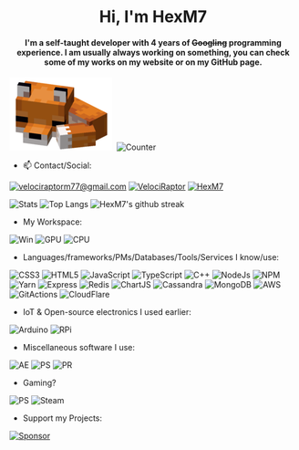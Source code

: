 <h1 align="center">Hi, I'm HexM7</h1>
<h4 align="center">I'm a self-taught developer with 4 years of <del>Googling</del> programming experience. I am usually always working on something, you can check some of my works on my website or on my GitHub page.</h4>

![My fox](/assets/v6zd7nt1kvf31.png)&nbsp;&nbsp;![Counter](https://komarev.com/ghpvc/?username=hexm7&label=Profile%20views&color=0e75b6&style=flat)

- 📫 Contact/Social:

<a href="mailto:velociraptorm77@gmail.com">![velociraptorm77@gmail.com](https://img.shields.io/badge/Gmail-D14836?style=for-the-badge&logo=gmail&logoColor=white)</a>
<a href="https://discord.com/users/736304634603503626/">![VelociRaptor](https://img.shields.io/badge/Discord-7289DA?style=for-the-badge&logo=discord&logoColor=white
)</a>
<a href="https://hexm7.pages.dev">![HexM7](https://img.shields.io/badge/Portfolio-HexM7-blue)</a>
 
![Stats](https://github-readme-stats.vercel.app/api?username=hexm7&theme=github_dark&show_icons=true&locale=en)&nbsp;![Top Langs](https://github-readme-stats.vercel.app/api/top-langs/?username=HexM7&theme=github_dark&layout=compact)&nbsp;![HexM7's github streak](https://github-readme-streak-stats.herokuapp.com/?user=HexM7&theme=blue-green)



- My Workspace:

![Win](https://img.shields.io/badge/Windows-0078D6?style=for-the-badge&logo=windows&logoColor=white) ![GPU](https://img.shields.io/badge/NVIDIA-RTX2070_super-76B900?style=for-the-badge&logo=nvidia&logoColor=white) ![CPU](https://img.shields.io/badge/Intel-Core_i7_10th-0071C5?style=for-the-badge&logo=intel&logoColor=white)

- Languages/frameworks/PMs/Databases/Tools/Services I know/use:

![CSS3](https://img.shields.io/badge/css3-%231572B6.svg?style=for-the-badge&logo=css3&logoColor=white) 
![HTML5](https://img.shields.io/badge/html5-%23E34F26.svg?style=for-the-badge&logo=html5&logoColor=white) 
![JavaScript](https://img.shields.io/badge/javascript-%23323330.svg?style=for-the-badge&logo=javascript&logoColor=%23F7DF1E) 
![TypeScript](https://img.shields.io/badge/typescript-%23007ACC.svg?style=for-the-badge&logo=typescript&logoColor=white) 
![C++](https://img.shields.io/badge/c++-%2300599C.svg?style=for-the-badge&logo=c%2B%2B&logoColor=white) 
![NodeJs](https://img.shields.io/badge/Node.js-339933?style=for-the-badge&logo=nodedotjs&logoColor=white) 
![NPM](https://img.shields.io/badge/npm-CB3837?style=for-the-badge&logo=npm&logoColor=white) 
![Yarn](https://img.shields.io/badge/Yarn-2C8EBB?style=for-the-badge&logo=yarn&logoColor=white) 
![Express](https://img.shields.io/badge/Express.js-000000?style=for-the-badge&logo=express&logoColor=white) 
![Redis](https://img.shields.io/badge/redis-CC0000.svg?&style=for-the-badge&logo=redis&logoColor=white) 
![ChartJS](https://img.shields.io/badge/Chart.js-FF6384?style=for-the-badge&logo=chartdotjs&logoColor=white) 
![Cassandra](https://img.shields.io/badge/Cassandra-1287B1?style=for-the-badge&logo=apache%20cassandra&logoColor=white)
![MongoDB](https://img.shields.io/badge/MongoDB-white?style=for-the-badge&logo=mongodb&logoColor=4EA94B) 
![AWS](https://img.shields.io/badge/Amazon_AWS-{232F3E}?style=for-the-badge&logo=amazonaws&logoColor=white) 
![GitActions](https://img.shields.io/badge/GitHub_Actions-2088FF?style=for-the-badge&logo=github-actions&logoColor=white) 
![CloudFlare](https://img.shields.io/badge/Cloudflare-F38020?style=for-the-badge&logo=Cloudflare&logoColor=white)

- IoT & Open-source electronics I used earlier:

![Arduino](https://img.shields.io/badge/Arduino-00979D?style=for-the-badge&logo=Arduino&logoColor=white) ![RPi](https://img.shields.io/badge/Raspberry%20Pi-A22846?style=for-the-badge&logo=Raspberry%20Pi&logoColor=white)

- Miscellaneous software I use:

![AE](https://img.shields.io/badge/Adobe-After%20Effects-CF96FD?style=for-the-badge&logo=Adobe-After-Effects&labelColor=393665&logoWidth=15) ![PS](https://img.shields.io/badge/Adobe-Photoshop-31A8FF?style=for-the-badge&logo=Adobe-Photoshop&labelColor=0a446b&logoWidth=15) ![PR](https://img.shields.io/badge/Adobe-Premiere%20Pro-9999FF?style=for-the-badge&logo=Adobe-Premiere%20Pro&labelColor=2f2f5b&logoWidth=15) 
- Gaming?

![PS](https://img.shields.io/badge/PlayStation-003791?style=for-the-badge&logo=playstation&logoColor=white) ![Steam](https://img.shields.io/badge/Steam-000000?style=for-the-badge&logo=steam&logoColor=white)

- Support my Projects:

<a href="https://lorrenburg.xyz/donate">![Sponsor](https://img.shields.io/badge/sponsor-30363D?style=for-the-badge&logo=GitHub-Sponsors&logoColor=#white)</a>
